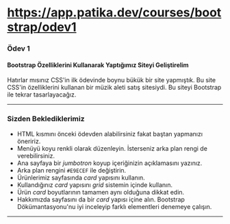 # <https://app.patika.dev/courses/bootstrap/odev1>

### **Ödev 1**

#### Bootstrap Özelliklerini Kullanarak Yaptığımız Siteyi Geliştirelim

Hatırlar mısınız CSS'in ilk ödevinde boynu bükük bir site yapmıştık. Bu site CSS'in özelliklerini kullanan bir müzik aleti satış sitesiydi. Bu siteyi Bootstrap ile tekrar tasarlayacağız.

---

### **Sizden Beklediklerimiz**

- HTML kısmını önceki ödevden alabilirsiniz fakat baştan yapmanızı öneririz.
- Menüyü koyu renkli olarak düzenleyin. İsterseniz arka plan rengi de verebilirsiniz.
- Ana sayfaya bir *jumbotron* koyup içeriğinizin açıklamasını yazınız.
- Arka plan rengini `#E9ECEF` ile değiştirin.
- Ürünlerimiz sayfasında *card* yapısını kullanın.
- Kullandığınız *card* yapısını *grid* sistemin içinde kullanın.
- Ürün *card* boyutlarının tamamen aynı olduğuna dikkat edin.
- Hakkımızda sayfasını da bir *card* yapısı içine alın.
Bootstrap Dökümantasyonu'nu iyi inceleyip farklı elementleri denemeye çalışın.

---
